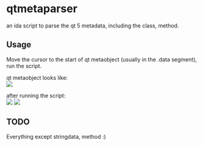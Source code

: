 # qtmetaparser

an ida script to parse the qt 5 metadata, including the class, method.

## Usage
Move the cursor to the start of qt metaobject (usually in the .data segment), run the script.

qt metaobject looks like:  
![](https://raw.githubusercontent.com/xzefeng/qtmetaparser/master/img/qtmetaobject.png)


after running the script:  
![](https://raw.githubusercontent.com/xzefeng/qtmetaparser/master/img/qtmetaobject_parsed.png)
![](https://raw.githubusercontent.com/xzefeng/qtmetaparser/master/img/qtmetaobjectprivate_parsed.png)
## TODO
Everything except stringdata, method :)